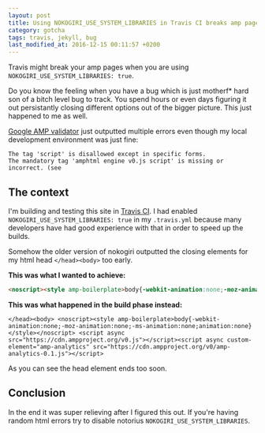 ```yaml
---
layout: post
title: Using NOKOGIRI_USE_SYSTEM_LIBRARIES in Travis CI breaks amp pages
category: gotcha
tags: travis, jekyll, bug
last_modified_at: 2016-12-15 00:11:57 +0200
---
```


Travis might break your amp pages when you are using `NOKOGIRI_USE_SYSTEM_LIBRARIES: true`.

Do you know the feeling when you have a bug which is just motherf* hard son of a bitch level bug to track. You spend hours or even days figuring it out persistantly closing different options out of the bigger picture. This just happened to me as well.

[Google AMP validator](https://search.google.com/search-console/amp) just outputted multiple errors even though my local development environment was just fine:

```
The tag 'script' is disallowed except in specific forms.
The mandatory tag 'amphtml engine v0.js script' is missing or incorrect. (see
```

## The context
I'm building and testing this site in [Travis CI](https://travis-ci.org/KeksiLabs/keksi.io). I had enabled `NOKOGIRI_USE_SYSTEM_LIBRARIES: true` in my `.travis.yml` because many developers have had good experience with that in order to speed up the builds.

Somehow the older version of nokogiri outputted the closing elements for my html head `</head><body>` too early.

**This was what I wanted to achieve:**

```html
<noscript><style amp-boilerplate>body{-webkit-animation:none;-moz-animation:none;-ms-animation:none;animation:none}</style></noscript> <script async src="https://cdn.ampproject.org/v0.js"></script><script async custom-element="amp-analytics" src="https://cdn.ampproject.org/v0/amp-analytics-0.1.js"></script></head><body>
```


**This was what happened in the build phase instead:**

```
</head><body> <noscript><style amp-boilerplate>body{-webkit-animation:none;-moz-animation:none;-ms-animation:none;animation:none}</style></noscript> <script async src="https://cdn.ampproject.org/v0.js"></script><script async custom-element="amp-analytics" src="https://cdn.ampproject.org/v0/amp-analytics-0.1.js"></script>
```

As you can see the head element ends too soon.

## Conclusion
In the end it was super relieving after I figured this out. If you're having random html errors try to disable notorius `NOKOGIRI_USE_SYSTEM_LIBRARIES`.

